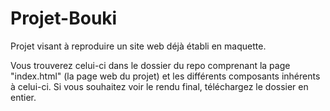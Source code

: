 # Projet-Bouki
Projet visant à reproduire un site web déjà établi en maquette.


Vous trouverez celui-ci dans le dossier du repo comprenant la page "index.html" (la page web du projet) et les différents composants inhérents à celui-ci.
Si vous souhaitez voir le rendu final, téléchargez le dossier en entier.
